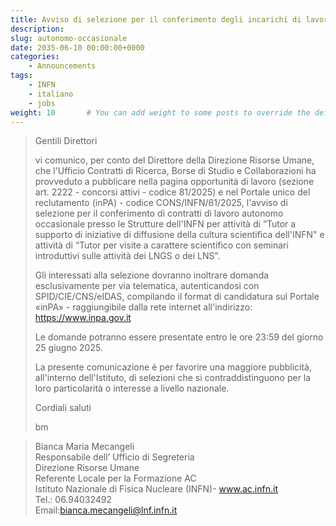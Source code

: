 ```yaml
---
title: Avviso di selezione per il conferimento degli incarichi di lavoro autonomo occasionale presso le Strutture INFN
description: 
slug: autonomo-occasionale
date: 2035-06-10 00:00:00+0000
categories:
    - Announcements
tags:
    - INFN
    - italiano
    - jobs
weight: 10       # You can add weight to some posts to override the default sorting (date descending)
---
```

> Gentili Direttori
> 
> vi comunico, per conto del Direttore della Direzione Risorse Umane, che l'Ufficio Contratti di Ricerca, Borse di Studio e Collaborazioni ha provveduto a pubblicare nella pagina opportunità di lavoro (sezione art. 2222 - concorsi attivi - codice 81/2025) e nel Portale unico del reclutamento (inPA) - codice CONS/INFN/81/2025, l'avviso di selezione per il conferimento di contratti di lavoro autonomo occasionale presso le Strutture dell'INFN per attività di “Tutor a supporto di iniziative di diffusione della cultura scientifica dell'INFN" e attività di “Tutor per visite a carattere scientifico con seminari introduttivi sulle attività dei LNGS o dei LNS”.
> 
> Gli interessati alla selezione dovranno inoltrare domanda esclusivamente per via telematica, autenticandosi con SPID/CIE/CNS/eIDAS, compilando il format di candidatura sul Portale «inPA» - raggiungibile dalla rete internet all'indirizzo: https://www.inpa.gov.it
> 
> Le domande potranno essere presentate entro le ore 23:59 del giorno 25 giugno 2025.
> 
> La presente comunicazione è per favorire una maggiore pubblicità, all'interno dell'Istituto, di selezioni che si contraddistinguono per la loro particolarità o interesse a livello nazionale. 
> 
> Cordiali saluti
> 
> bm
> 

> Bianca Maria Mecangeli  
> Responsabile dell’ Ufficio di Segreteria  
> Direzione Risorse Umane  
> Referente Locale per la Formazione AC  
> Istituto Nazionale di Fisica Nucleare (INFN)- www.ac.infn.it  
> Tel.: 06.94032492  
> Email:bianca.mecangeli@lnf.infn.it
